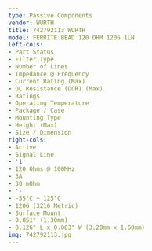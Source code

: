 ```yaml
---
type: Passive Components
vendor: WURTH
title: 742792113 WURTH
model: FERRITE BEAD 120 OHM 1206 1LN
left-cols:
- Part Status
- Filter Type
- Number of Lines
- Impedance @ Frequency
- Current Rating (Max)
- DC Resistance (DCR) (Max)
- Ratings
- Operating Temperature
- Package / Case
- Mounting Type
- Height (Max)
- Size / Dimension
right-cols:
- Active
- Signal Line
- '1'
- 120 Ohms @ 100MHz
- 3A
- 30 mOhm
- '-'
- -55°C ~ 125°C
- 1206 (3216 Metric)
- Surface Mount
- 0.051" (1.30mm)
- 0.126" L x 0.063" W (3.20mm x 1.60mm)
img: 742792113.jpg
---
```

